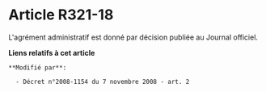 # Article R321-18

L'agrément administratif est donné par décision publiée au Journal officiel.

**Liens relatifs à cet article**

	**Modifié par**:

	  - Décret n°2008-1154 du 7 novembre 2008 - art. 2
